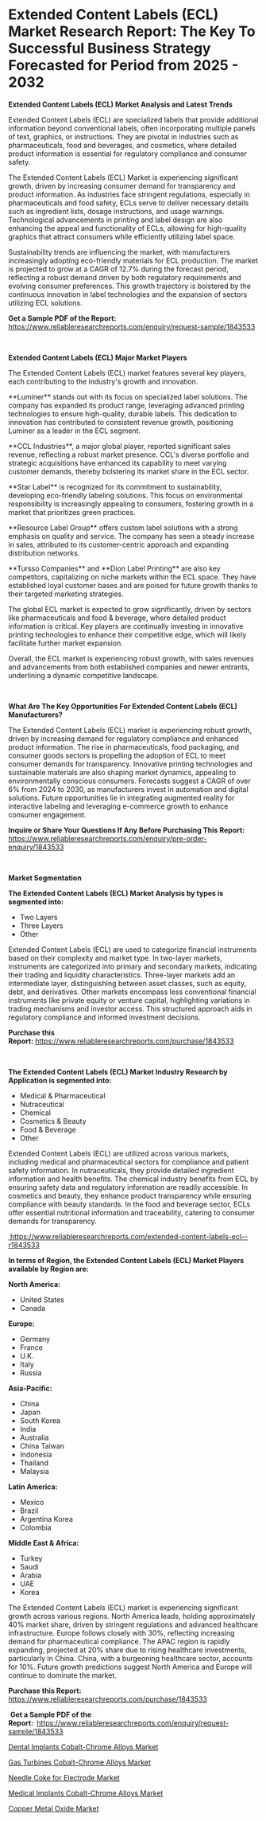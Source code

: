 <p><h1>Extended Content Labels (ECL) Market Research Report: The Key To Successful Business Strategy Forecasted for Period from 2025 - 2032</h1></p><p><strong>Extended Content Labels (ECL) Market Analysis and Latest Trends</strong></p>
<p><p>Extended Content Labels (ECL) are specialized labels that provide additional information beyond conventional labels, often incorporating multiple panels of text, graphics, or instructions. They are pivotal in industries such as pharmaceuticals, food and beverages, and cosmetics, where detailed product information is essential for regulatory compliance and consumer safety.</p><p>The Extended Content Labels (ECL) Market is experiencing significant growth, driven by increasing consumer demand for transparency and product information. As industries face stringent regulations, especially in pharmaceuticals and food safety, ECLs serve to deliver necessary details such as ingredient lists, dosage instructions, and usage warnings. Technological advancements in printing and label design are also enhancing the appeal and functionality of ECLs, allowing for high-quality graphics that attract consumers while efficiently utilizing label space.</p><p>Sustainability trends are influencing the market, with manufacturers increasingly adopting eco-friendly materials for ECL production. The market is projected to grow at a CAGR of 12.7% during the forecast period, reflecting a robust demand driven by both regulatory requirements and evolving consumer preferences. This growth trajectory is bolstered by the continuous innovation in label technologies and the expansion of sectors utilizing ECL solutions.</p></p>
<p><strong>Get a Sample PDF of the Report:&nbsp;</strong> <a href="https://www.reliableresearchreports.com/enquiry/request-sample/1843533?utm_campaign=33&utm_medium=2&utm_source=Github&utm_content=ia&utm_term=03022025&utm_id=extended-content-labels-ecl">https://www.reliableresearchreports.com/enquiry/request-sample/1843533</a></p>
<p>&nbsp;</p>
<p><strong>Extended Content Labels (ECL) Major Market Players</strong></p>
<p><p>The Extended Content Labels (ECL) market features several key players, each contributing to the industry's growth and innovation. </p><p>**Luminer** stands out with its focus on specialized label solutions. The company has expanded its product range, leveraging advanced printing technologies to ensure high-quality, durable labels. This dedication to innovation has contributed to consistent revenue growth, positioning Luminer as a leader in the ECL segment.</p><p>**CCL Industries**, a major global player, reported significant sales revenue, reflecting a robust market presence. CCL's diverse portfolio and strategic acquisitions have enhanced its capability to meet varying customer demands, thereby bolstering its market share in the ECL sector.</p><p>**Star Label** is recognized for its commitment to sustainability, developing eco-friendly labeling solutions. This focus on environmental responsibility is increasingly appealing to consumers, fostering growth in a market that prioritizes green practices.</p><p>**Resource Label Group** offers custom label solutions with a strong emphasis on quality and service. The company has seen a steady increase in sales, attributed to its customer-centric approach and expanding distribution networks.</p><p>**Tursso Companies** and **Dion Label Printing** are also key competitors, capitalizing on niche markets within the ECL space. They have established loyal customer bases and are poised for future growth thanks to their targeted marketing strategies.</p><p>The global ECL market is expected to grow significantly, driven by sectors like pharmaceuticals and food & beverage, where detailed product information is critical. Key players are continually investing in innovative printing technologies to enhance their competitive edge, which will likely facilitate further market expansion.</p><p>Overall, the ECL market is experiencing robust growth, with sales revenues and advancements from both established companies and newer entrants, underlining a dynamic competitive landscape.</p></p>
<p>&nbsp;</p>
<p><strong>What Are The Key Opportunities For Extended Content Labels (ECL) Manufacturers?</strong></p>
<p><p>The Extended Content Labels (ECL) market is experiencing robust growth, driven by increasing demand for regulatory compliance and enhanced product information. The rise in pharmaceuticals, food packaging, and consumer goods sectors is propelling the adoption of ECL to meet consumer demands for transparency. Innovative printing technologies and sustainable materials are also shaping market dynamics, appealing to environmentally conscious consumers. Forecasts suggest a CAGR of over 6% from 2024 to 2030, as manufacturers invest in automation and digital solutions. Future opportunities lie in integrating augmented reality for interactive labeling and leveraging e-commerce growth to enhance consumer engagement.</p></p>
<p><strong>Inquire or Share Your Questions If Any Before Purchasing This Report:</strong> <a href="https://www.reliableresearchreports.com/enquiry/pre-order-enquiry/1843533?utm_campaign=33&utm_medium=2&utm_source=Github&utm_content=ia&utm_term=03022025&utm_id=extended-content-labels-ecl">https://www.reliableresearchreports.com/enquiry/pre-order-enquiry/1843533</a></p>
<p>&nbsp;</p>
<p><strong>Market Segmentation</strong></p>
<p><strong>The Extended Content Labels (ECL) Market Analysis by types is segmented into:</strong></p>
<p><ul><li>Two Layers</li><li>Three Layers</li><li>Other</li></ul></p>
<p><p>Extended Content Labels (ECL) are used to categorize financial instruments based on their complexity and market type. In two-layer markets, instruments are categorized into primary and secondary markets, indicating their trading and liquidity characteristics. Three-layer markets add an intermediate layer, distinguishing between asset classes, such as equity, debt, and derivatives. Other markets encompass less conventional financial instruments like private equity or venture capital, highlighting variations in trading mechanisms and investor access. This structured approach aids in regulatory compliance and informed investment decisions.</p></p>
<p><strong>Purchase this Report:&nbsp;</strong><a href="https://www.reliableresearchreports.com/purchase/1843533?utm_campaign=33&utm_medium=2&utm_source=Github&utm_content=ia&utm_term=03022025&utm_id=extended-content-labels-ecl">https://www.reliableresearchreports.com/purchase/1843533</a></p>
<p>&nbsp;</p>
<p><strong>The Extended Content Labels (ECL) Market Industry Research by Application is segmented into:</strong></p>
<p><ul><li>Medical & Pharmaceutical</li><li>Nutraceutical</li><li>Chemical</li><li>Cosmetics & Beauty</li><li>Food & Beverage</li><li>Other</li></ul></p>
<p><p>Extended Content Labels (ECL) are utilized across various markets, including medical and pharmaceutical sectors for compliance and patient safety information. In nutraceuticals, they provide detailed ingredient information and health benefits. The chemical industry benefits from ECL by ensuring safety data and regulatory information are readily accessible. In cosmetics and beauty, they enhance product transparency while ensuring compliance with beauty standards. In the food and beverage sector, ECLs offer essential nutritional information and traceability, catering to consumer demands for transparency.</p></p>
<p><a href="https://www.reliableresearchreports.com/extended-content-labels-ecl--r1843533?utm_campaign=33&utm_medium=2&utm_source=Github&utm_content=ia&utm_term=03022025&utm_id=extended-content-labels-ecl">&nbsp;https://www.reliableresearchreports.com/extended-content-labels-ecl--r1843533</a></p>
<p><strong>In terms of Region, the Extended Content Labels (ECL) Market Players available by Region are:</strong></p>
<p>
    <p> <strong> North America: </strong>
        <ul>
            <li>United States</li>
            <li>Canada</li>
        </ul>
        </p> 
    <p> <strong> Europe: </strong>
        <ul>
            <li>Germany</li>
            <li>France</li>
            <li>U.K.</li>
            <li>Italy</li>
            <li>Russia</li>
        </ul>
        </p> 
    <p> <strong> Asia-Pacific: </strong>
        <ul>
            <li>China</li>
            <li>Japan</li>
            <li>South Korea</li>
            <li>India</li>
            <li>Australia</li>
            <li>China Taiwan</li>
            <li>Indonesia</li>
            <li>Thailand</li>
            <li>Malaysia</li>
        </ul>
        </p> 
    <p> <strong> Latin America: </strong>
        <ul>
            <li>Mexico</li>
            <li>Brazil</li>
            <li>Argentina Korea</li>
            <li>Colombia</li>
        </ul>
        </p> 
    <p> <strong> Middle East & Africa: </strong>
        <ul>
            <li>Turkey</li>
            <li>Saudi</li>
            <li>Arabia</li>
            <li>UAE</li>
            <li>Korea</li>
        </ul>
    </p>
    </p>
<p><p>The Extended Content Labels (ECL) market is experiencing significant growth across various regions. North America leads, holding approximately 40% market share, driven by stringent regulations and advanced healthcare infrastructure. Europe follows closely with 30%, reflecting increasing demand for pharmaceutical compliance. The APAC region is rapidly expanding, projected at 20% share due to rising healthcare investments, particularly in China. China, with a burgeoning healthcare sector, accounts for 10%. Future growth predictions suggest North America and Europe will continue to dominate the market.</p></p>
<p><strong>Purchase this Report: </strong><a href="https://www.reliableresearchreports.com/purchase/1843533?utm_campaign=33&utm_medium=2&utm_source=Github&utm_content=ia&utm_term=03022025&utm_id=extended-content-labels-ecl">https://www.reliableresearchreports.com/purchase/1843533</a></p>
<p>&nbsp;<strong>Get a Sample PDF of the Report:&nbsp;&nbsp;</strong><a href="https://www.reliableresearchreports.com/enquiry/request-sample/1843533?utm_campaign=33&utm_medium=2&utm_source=Github&utm_content=ia&utm_term=03022025&utm_id=extended-content-labels-ecl">https://www.reliableresearchreports.com/enquiry/request-sample/1843533</a></p>
<p><strong></strong></p>
<p><p><a href="https://github.com/hammelximalschid/Market-Research-Report-List-1/blob/main/dental-implants-cobalt-chrome-alloys-market.md?utm_campaign=33&utm_medium=2&utm_source=Github&utm_content=ia&utm_term=03022025&utm_id=extended-content-labels-ecl">Dental Implants Cobalt-Chrome Alloys Market</a></p><p><a href="https://github.com/osbornrdaflalo/Market-Research-Report-List-1/blob/main/gas-turbines-cobalt-chrome-alloys-market.md?utm_campaign=33&utm_medium=2&utm_source=Github&utm_content=ia&utm_term=03022025&utm_id=extended-content-labels-ecl">Gas Turbines Cobalt-Chrome Alloys Market</a></p><p><a href="https://github.com/lashaunm5st/Market-Research-Report-List-1/blob/main/needle-coke-for-electrode-market.md?utm_campaign=33&utm_medium=2&utm_source=Github&utm_content=ia&utm_term=03022025&utm_id=extended-content-labels-ecl">Needle Coke for Electrode Market</a></p><p><a href="https://github.com/antonioc6hal/Market-Research-Report-List-1/blob/main/medical-implants-cobalt-chrome-alloys-market.md?utm_campaign=33&utm_medium=2&utm_source=Github&utm_content=ia&utm_term=03022025&utm_id=extended-content-labels-ecl">Medical Implants Cobalt-Chrome Alloys Market</a></p><p><a href="https://github.com/kimberjam0i/Market-Research-Report-List-1/blob/main/copper-metal-oxide-market.md?utm_campaign=33&utm_medium=2&utm_source=Github&utm_content=ia&utm_term=03022025&utm_id=extended-content-labels-ecl">Copper Metal Oxide Market</a></p></p>